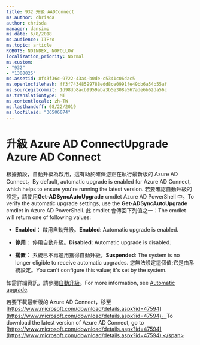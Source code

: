 ```yaml
---
title: 932 升級 AADConnect
ms.author: chrisda
author: chrisda
manager: dansimp
ms.date: 6/8/2018
ms.audience: ITPro
ms.topic: article
ROBOTS: NOINDEX, NOFOLLOW
localization_priority: Normal
ms.custom:
- "932"
- "1300025"
ms.assetid: 8f43f36c-9722-43a4-b0de-c5341c06dac5
ms.openlocfilehash: ff3f74348599788edd8ce0991fe49bb6a54b55af
ms.sourcegitcommit: 1d98db8acb9959aba3b5e308a567ade6b62da56c
ms.translationtype: MT
ms.contentlocale: zh-TW
ms.lasthandoff: 08/22/2019
ms.locfileid: "36506074"
---
```

# <a name="upgrade-azure-ad-connect"></a><span data-ttu-id="ae37a-102">升級 Azure AD Connect</span><span class="sxs-lookup"><span data-stu-id="ae37a-102">Upgrade Azure AD Connect</span></span>

<span data-ttu-id="ae37a-103">根據預設，自動升級為啟用，這有助於確保您正在執行最新版的 Azure AD Connect。</span><span class="sxs-lookup"><span data-stu-id="ae37a-103">By default, automatic upgrade is enabled for Azure AD Connect, which helps to ensure you're running the latest version.</span></span> <span data-ttu-id="ae37a-104">若要確認自動升級的設定，請使用**Get-ADSyncAutoUpgrade** cmdlet Azure AD PowerShell 中。</span><span class="sxs-lookup"><span data-stu-id="ae37a-104">To verify the automatic upgrade settings, use the **Get-ADSyncAutoUpgrade** cmdlet in Azure AD PowerShell.</span></span> <span data-ttu-id="ae37a-105">此 cmdlet 會傳回下列值之一：</span><span class="sxs-lookup"><span data-stu-id="ae37a-105">The cmdlet will return one of following values:</span></span>

- <span data-ttu-id="ae37a-106">**Enabled**： 啟用自動升級。</span><span class="sxs-lookup"><span data-stu-id="ae37a-106">**Enabled**: Automatic upgrade is enabled.</span></span>

- <span data-ttu-id="ae37a-107">**停用**： 停用自動升級。</span><span class="sxs-lookup"><span data-stu-id="ae37a-107">**Disabled**: Automatic upgrade is disabled.</span></span>

- <span data-ttu-id="ae37a-108">**擱置**： 系統已不再適用獲得自動升級。</span><span class="sxs-lookup"><span data-stu-id="ae37a-108">**Suspended**: The system is no longer eligible to receive automatic upgrades.</span></span> <span data-ttu-id="ae37a-109">您無法設定這個值;它是由系統設定。</span><span class="sxs-lookup"><span data-stu-id="ae37a-109">You can't configure this value; it's set by the system.</span></span>

<span data-ttu-id="ae37a-110">如需詳細資訊，請參閱[自動升級](https://docs.microsoft.com/azure/active-directory/connect/active-directory-aadconnect-feature-automatic-upgrade)。</span><span class="sxs-lookup"><span data-stu-id="ae37a-110">For more information, see [Automatic upgrade](https://docs.microsoft.com/azure/active-directory/connect/active-directory-aadconnect-feature-automatic-upgrade).</span></span>

<span data-ttu-id="ae37a-111">若要下載最新版的 Azure AD Connect，移至[https://www.microsoft.com/download/details.aspx?id=47594](https://www.microsoft.com/download/details.aspx?id=47594)。</span><span class="sxs-lookup"><span data-stu-id="ae37a-111">To download the latest version of Azure AD Connect, go to [https://www.microsoft.com/download/details.aspx?id=47594](https://www.microsoft.com/download/details.aspx?id=47594).</span></span>
